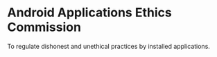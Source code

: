 # Android Applications Ethics Commission

To regulate dishonest and unethical practices by installed applications.
